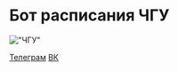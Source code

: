 # Бот расписания ЧГУ
!["ЧГУ"](https://www.chsu.ru/image/layout_set_logo?img_id=11373&t=1632301979901)

[Телеграм](https://t.me/CHSUScheduleBot)
[ВК](https://vk.com/club207896794)
